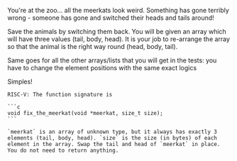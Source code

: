 You're at the zoo... all the meerkats look weird. Something has gone terribly wrong - someone has gone and switched their heads and tails around!

Save the animals by switching them back. You will be given an array which will have three values (tail, body, head). It is your job to re-arrange the array so that the animal is the right way round (head, body, tail).


Same goes for all the other arrays/lists that you will get in the tests: you have to change the element positions with the same exact logics

Simples!

~~~if:riscv
RISC-V: The function signature is

```c
void fix_the_meerkat(void *meerkat, size_t size);
```

`meerkat` is an array of unknown type, but it always has exactly 3 elements (tail, body, head). `size` is the size (in bytes) of each element in the array. Swap the tail and head of `meerkat` in place. You do not need to return anything.
~~~

